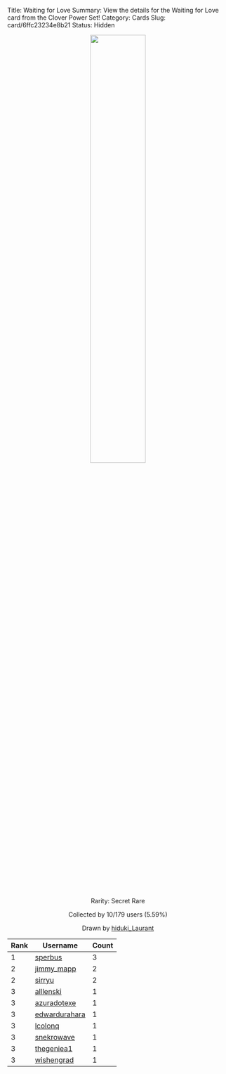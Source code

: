 Title: Waiting for Love
Summary: View the details for the Waiting for Love card from the Clover Power Set!
Category: Cards
Slug: card/6ffc23234e8b21
Status: Hidden

<center><a href='/images/cards/6ffc23234e8b21.png'><img src='/images/cards/6ffc23234e8b21.png' width='50%'></a>

Rarity: Secret Rare

Collected by 10/179 users (5.59%)

Drawn by <a href='https://twitter.com/hiduki_Laurant'>hiduki_Laurant</a></center>

<table class="table">
  <thead>
    <tr>
      <th scope="col">Rank</th>
      <th scope="col">Username</th>
      <th scope="col">Count</th>
    </tr>
  </thead>
  <tbody>
    <tr>
      <td>1</td>
      <td><a href="https://www.twitch.tv/sperbus">sperbus</a></td>
      <td>3</td>
      </tr>
    <tr>
      <td>2</td>
      <td><a href="https://www.twitch.tv/jimmy_mapp">jimmy_mapp</a></td>
      <td>2</td>
      </tr>
    <tr>
      <td>2</td>
      <td><a href="https://www.twitch.tv/sirryu">sirryu</a></td>
      <td>2</td>
      </tr>
    <tr>
      <td>3</td>
      <td><a href="https://www.twitch.tv/alllenski">alllenski</a></td>
      <td>1</td>
      </tr>
    <tr>
      <td>3</td>
      <td><a href="https://www.twitch.tv/azuradotexe">azuradotexe</a></td>
      <td>1</td>
      </tr>
    <tr>
      <td>3</td>
      <td><a href="https://www.twitch.tv/edwardurahara">edwardurahara</a></td>
      <td>1</td>
      </tr>
    <tr>
      <td>3</td>
      <td><a href="https://www.twitch.tv/lcolonq">lcolonq</a></td>
      <td>1</td>
      </tr>
    <tr>
      <td>3</td>
      <td><a href="https://www.twitch.tv/snekrowave">snekrowave</a></td>
      <td>1</td>
      </tr>
    <tr>
      <td>3</td>
      <td><a href="https://www.twitch.tv/thegeniea1">thegeniea1</a></td>
      <td>1</td>
      </tr>
    <tr>
      <td>3</td>
      <td><a href="https://www.twitch.tv/wishengrad">wishengrad</a></td>
      <td>1</td>
      </tr>
  </tbody>
</table>
